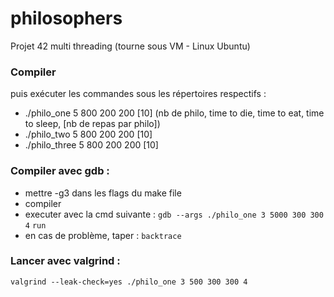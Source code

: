 # philosophers
Projet 42 multi threading (tourne sous VM - Linux Ubuntu)

### Compiler
puis exécuter les commandes sous les répertoires respectifs :
- ./philo_one 5 800 200 200 [10] (nb de philo, time to die, time to eat, time to sleep, [nb de repas par philo])
- ./philo_two 5 800 200 200 [10]
- ./philo_three 5 800 200 200 [10]

### Compiler avec gdb :
- mettre -g3 dans les flags du make file
- compiler
- executer avec la cmd suivante :
```gdb --args ./philo_one 3 5000 300 300 4```
```run```
- en cas de problème, taper :
```backtrace```

### Lancer avec valgrind :
```valgrind --leak-check=yes ./philo_one 3 500 300 300 4```